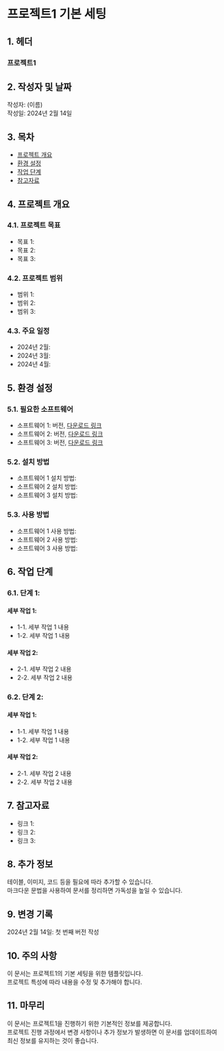 # 프로젝트1 기본 세팅

## 1. 헤더
### 프로젝트1

## 2. 작성자 및 날짜
작성자: (이름)  
작성일: 2024년 2월 14일

## 3. 목차
- [프로젝트 개요](#프로젝트-개요)
- [환경 설정](#환경-설정)
- [작업 단계](#작업-단계)
- [참고자료](#참고자료)

## 4. 프로젝트 개요
### 4.1. 프로젝트 목표
- 목표 1:
- 목표 2:
- 목표 3:

### 4.2. 프로젝트 범위
- 범위 1:
- 범위 2:
- 범위 3:

### 4.3. 주요 일정
- 2024년 2월:
- 2024년 3월:
- 2024년 4월:

## 5. 환경 설정
### 5.1. 필요한 소프트웨어
- 소프트웨어 1: 버전, [다운로드 링크](링크)
- 소프트웨어 2: 버전, [다운로드 링크](링크)
- 소프트웨어 3: 버전, [다운로드 링크](링크)

### 5.2. 설치 방법
- 소프트웨어 1 설치 방법:
- 소프트웨어 2 설치 방법:
- 소프트웨어 3 설치 방법:

### 5.3. 사용 방법
- 소프트웨어 1 사용 방법:
- 소프트웨어 2 사용 방법:
- 소프트웨어 3 사용 방법:

## 6. 작업 단계
### 6.1. 단계 1:
#### 세부 작업 1:
- 1-1. 세부 작업 1 내용
- 1-2. 세부 작업 1 내용

#### 세부 작업 2:
- 2-1. 세부 작업 2 내용
- 2-2. 세부 작업 2 내용

### 6.2. 단계 2:
#### 세부 작업 1:
- 1-1. 세부 작업 1 내용
- 1-2. 세부 작업 1 내용

#### 세부 작업 2:
- 2-1. 세부 작업 2 내용
- 2-2. 세부 작업 2 내용

## 7. 참고자료
- 링크 1:
- 링크 2:
- 링크 3:

## 8. 추가 정보
테이블, 이미지, 코드 등을 필요에 따라 추가할 수 있습니다.  
마크다운 문법을 사용하여 문서를 정리하면 가독성을 높일 수 있습니다.

## 9. 변경 기록
2024년 2월 14일: 첫 번째 버전 작성

## 10. 주의 사항
이 문서는 프로젝트1의 기본 세팅을 위한 템플릿입니다.  
프로젝트 특성에 따라 내용을 수정 및 추가해야 합니다.

## 11. 마무리
이 문서는 프로젝트1을 진행하기 위한 기본적인 정보를 제공합니다.  
프로젝트 진행 과정에서 변경 사항이나 추가 정보가 발생하면 이 문서를 업데이트하여 최신 정보를 유지하는 것이 좋습니다.
